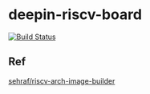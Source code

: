 # deepin-riscv-board

[![Build 
Status](https://api.cirrus-ci.com/github/Zeno-sole//deepin-riscv-board.svg)](https://cirrus-ci.com/github/Zeno-sole//deepin-riscv-board)


## Ref
[sehraf/riscv-arch-image-builder](https://github.com/sehraf/riscv-arch-image-builder)

